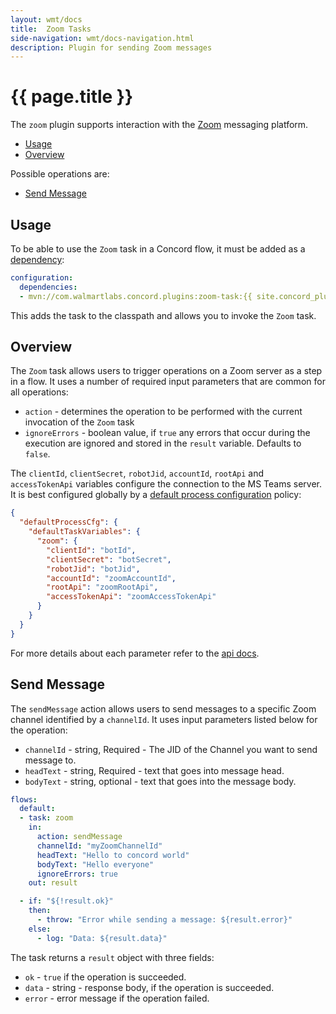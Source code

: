 ```yaml
---
layout: wmt/docs
title:  Zoom Tasks
side-navigation: wmt/docs-navigation.html
description: Plugin for sending Zoom messages
---
```


# {{ page.title }}

The `zoom` plugin supports interaction with the [Zoom](https://zoom.us/)
messaging platform.

- [Usage](#usage)
- [Overview](#overview)

Possible operations are:

- [Send Message](#send-message)

<a name="usage"/>

## Usage

To be able to use the `Zoom` task in a Concord flow, it must be added as a
[dependency](../processes-v2/configuration.html#dependencies):

```yaml
configuration:
  dependencies:
  - mvn://com.walmartlabs.concord.plugins:zoom-task:{{ site.concord_plugins_version }}
```

This adds the task to the classpath and allows you to invoke the `Zoom` task.

<a name="overview"/>

## Overview

The `Zoom` task allows users to trigger operations on a Zoom server
as a step in a flow. It uses a number of required input parameters that are
common for all operations:

- `action` - determines the operation to be performed with the current
  invocation of the `Zoom` task
- `ignoreErrors` - boolean value, if `true` any errors that occur during the
  execution are ignored and stored in the `result` variable. Defaults to
  `false`.

The `clientId`, `clientSecret`, `robotJid`, `accountId`, `rootApi` and
`accessTokenApi` variables configure the connection to the MS Teams server. It
is best configured globally by a
[default process configuration](../getting-started/policies.html#default-process-configuration-rule)
policy:

```json
{
  "defaultProcessCfg": {
    "defaultTaskVariables": {
      "zoom": {
        "clientId": "botId",
        "clientSecret": "botSecret",
        "robotJid": "botJid",
        "accountId": "zoomAccountId",
        "rootApi": "zoomRootApi",
        "accessTokenApi": "zoomAccessTokenApi"
      }
    }
  }
}
```

For more details about each parameter refer to the [api docs](https://marketplace.zoom.us/docs/guides/chatbots/send-edit-and-delete-messages#send-messages).

<a name="send-message"/>

## Send Message

The `sendMessage` action allows users to send messages to a specific Zoom channel
identified by a `channelId`. It uses input parameters listed below for the operation:

- `channelId` - string, Required - The JID of the Channel you want to send message to.
- `headText` - string, Required - text that goes into message head.
- `bodyText` - string, optional - text that goes into the message body.

```yaml
flows:
  default:
  - task: zoom
    in:
      action: sendMessage
      channelId: "myZoomChannelId"
      headText: "Hello to concord world"
      bodyText: "Hello everyone"
      ignoreErrors: true
    out: result

  - if: "${!result.ok}"
    then:
      - throw: "Error while sending a message: ${result.error}"
    else:
      - log: "Data: ${result.data}"
```

The task returns a `result` object with three fields:

- `ok` - `true` if the operation is succeeded.
- `data` - string - response body, if the operation is succeeded.
- `error` - error message if the operation failed.
